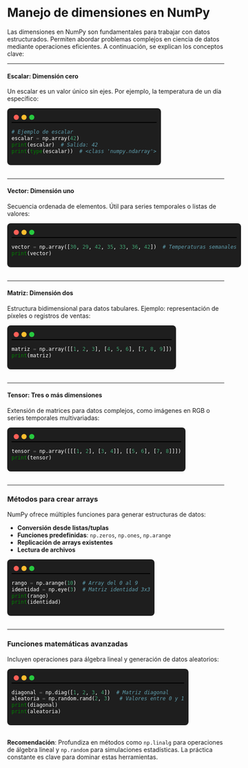 
# **Manejo de dimensiones en NumPy**  
Las dimensiones en NumPy son fundamentales para trabajar con datos estructurados. Permiten abordar problemas complejos en ciencia de datos mediante operaciones eficientes. A continuación, se explican los conceptos clave:

---

#### **Escalar: Dimensión cero**  
Un escalar es un valor único sin ejes. Por ejemplo, la temperatura de un día específico:  

<div style="background: #1E1E1E; padding: 10px; border-radius: 8px; width: fit-content; font-family: monospace; color: white;">
  <div style="display: flex; gap: 6px; padding: 5px;">
    <span style="width: 12px; height: 12px; background: #FF5F57; border-radius: 50%; display: inline-block;"></span>
    <span style="width: 12px; height: 12px; background: #FFBD2E; border-radius: 50%; display: inline-block;"></span>
    <span style="width: 12px; height: 12px; background: #27C93F; border-radius: 50%; display: inline-block;"></span>
  </div>
  <hr style="border: 1px solid black; background: none; margin:0; padding:0;  height: 0px; ">

```python
# Ejemplo de escalar
escalar = np.array(42)
print(escalar)  # Salida: 42
print(type(escalar))  # <class 'numpy.ndarray'>
```
</div>
<br>

---

#### **Vector: Dimensión uno**  
Secuencia ordenada de elementos. Útil para series temporales o listas de valores:  




<div style="background: #1E1E1E; padding: 10px; border-radius: 8px; width: fit-content; font-family: monospace; color: white;">
  <div style="display: flex; gap: 6px; padding: 5px;">
    <span style="width: 12px; height: 12px; background: #FF5F57; border-radius: 50%; display: inline-block;"></span>
    <span style="width: 12px; height: 12px; background: #FFBD2E; border-radius: 50%; display: inline-block;"></span>
    <span style="width: 12px; height: 12px; background: #27C93F; border-radius: 50%; display: inline-block;"></span>
  </div>
  <hr style="border: 1px solid black; background: none; margin:0; padding:0;  height: 0px; ">

```python
vector = np.array([30, 29, 42, 35, 33, 36, 42])  # Temperaturas semanales
print(vector)
```
</div>
<br>

---



#### **Matriz: Dimensión dos**  
Estructura bidimensional para datos tabulares. Ejemplo: representación de píxeles o registros de ventas:  
<div style="background: #1E1E1E; padding: 10px; border-radius: 8px; width: fit-content; font-family: monospace; color: white;">
  <div style="display: flex; gap: 6px; padding: 5px;">
    <span style="width: 12px; height: 12px; background: #FF5F57; border-radius: 50%; display: inline-block;"></span>
    <span style="width: 12px; height: 12px; background: #FFBD2E; border-radius: 50%; display: inline-block;"></span>
    <span style="width: 12px; height: 12px; background: #27C93F; border-radius: 50%; display: inline-block;"></span>
  </div>
  <hr style="border: 1px solid black; background: none; margin:0; padding:0;  height: 0px; ">

```python
matriz = np.array([[1, 2, 3], [4, 5, 6], [7, 8, 9]])
print(matriz)
```
</div>
<br>

---

#### **Tensor: Tres o más dimensiones**  
Extensión de matrices para datos complejos, como imágenes en RGB o series temporales multivariadas:  
<div style="background: #1E1E1E; padding: 10px; border-radius: 8px; width: fit-content; font-family: monospace; color: white;">
  <div style="display: flex; gap: 6px; padding: 5px;">
    <span style="width: 12px; height: 12px; background: #FF5F57; border-radius: 50%; display: inline-block;"></span>
    <span style="width: 12px; height: 12px; background: #FFBD2E; border-radius: 50%; display: inline-block;"></span>
    <span style="width: 12px; height: 12px; background: #27C93F; border-radius: 50%; display: inline-block;"></span>
  </div>
  <hr style="border: 1px solid black; background: none; margin:0; padding:0;  height: 0px; ">

```python
tensor = np.array([[[1, 2], [3, 4]], [[5, 6], [7, 8]]])
print(tensor)
```
</div>
<br>

---

### **Métodos para crear arrays**  
NumPy ofrece múltiples funciones para generar estructuras de datos:  

- **Conversión desde listas/tuplas**  
- **Funciones predefinidas**: `np.zeros`, `np.ones`, `np.arange`  
- **Replicación de arrays existentes**  
- **Lectura de archivos**  

<div style="background: #1E1E1E; padding: 10px; border-radius: 8px; width: fit-content; font-family: monospace; color: white;">
  <div style="display: flex; gap: 6px; padding: 5px;">
    <span style="width: 12px; height: 12px; background: #FF5F57; border-radius: 50%; display: inline-block;"></span>
    <span style="width: 12px; height: 12px; background: #FFBD2E; border-radius: 50%; display: inline-block;"></span>
    <span style="width: 12px; height: 12px; background: #27C93F; border-radius: 50%; display: inline-block;"></span>
  </div>
  <hr style="border: 1px solid black; background: none; margin:0; padding:0;  height: 0px; ">

```python
rango = np.arange(10)  # Array del 0 al 9
identidad = np.eye(3)  # Matriz identidad 3x3
print(rango)
print(identidad)
```
</div>
<br>

---

### **Funciones matemáticas avanzadas**  
Incluyen operaciones para álgebra lineal y generación de datos aleatorios:  
<div style="background: #1E1E1E; padding: 10px; border-radius: 8px; width: fit-content; font-family: monospace; color: white;">
  <div style="display: flex; gap: 6px; padding: 5px;">
    <span style="width: 12px; height: 12px; background: #FF5F57; border-radius: 50%; display: inline-block;"></span>
    <span style="width: 12px; height: 12px; background: #FFBD2E; border-radius: 50%; display: inline-block;"></span>
    <span style="width: 12px; height: 12px; background: #27C93F; border-radius: 50%; display: inline-block;"></span>
  </div>
  <hr style="border: 1px solid black; background: none; margin:0; padding:0;  height: 0px; ">

```python
diagonal = np.diag([1, 2, 3, 4])  # Matriz diagonal
aleatoria = np.random.rand(2, 3)   # Valores entre 0 y 1
print(diagonal)
print(aleatoria)
```
</div>
<br>

**Recomendación**: Profundiza en métodos como `np.linalg` para operaciones de álgebra lineal y `np.random` para simulaciones estadísticas. La práctica constante es clave para dominar estas herramientas.